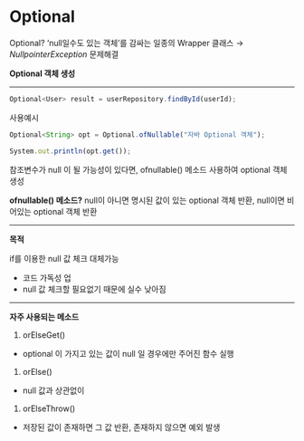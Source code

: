# Optional

Optional? ‘null일수도 있는 객체’를 감싸는 일종의 Wrapper 클래스 → _NullpointerException_ 문제해결

**Optional 객체 생성**

---

```jsx
Optional<User> result = userRepository.findById(userId);
```

사용예시

```jsx
Optional<String> opt = Optional.ofNullable("자바 Optional 객체");

System.out.println(opt.get());
```

참조변수가 null 이 될 가능성이 있다면, ofnullable() 메소드 사용하여 optional 객체 생성

**ofnullable() 메소드?** null이 아니면 명시된 값이 있는 optional 객체 반환, null이면 비어있는 optional 객체 반환

---

**목적**

if를 이용한 null 값 체크 대체가능

- 코드 가독성 업
- null 값 체크할 필요없기 때문에 실수 낮아짐

---

**자주 사용되는 메소드**

1. orElseGet()

- optional 이 가지고 있는 값이 null 일 경우에만 주어진 함수 실행

1. orElse()

- null 값과 상관없이

1. orElseThrow()

- 저장된 값이 존재하면 그 값 반환, 존재하지 않으면 예외 발생
